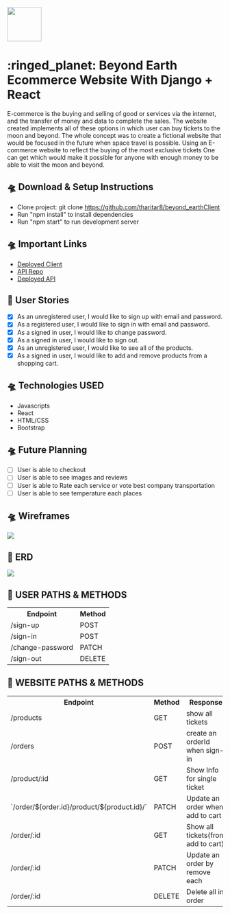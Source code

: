 <img src="https://i.imgur.com/T63cfTh.png" width="80" height="80" />
<h1> :ringed_planet:   Beyond Earth Ecommerce Website With Django + React</h1>

   E-commerce is the buying and selling of good or services via the internet, 
and the transfer of money and data to complete the sales. 
The website created implements all of these options in which user can buy tickets to the moon and beyond. 
The whole concept was to create a fictional website that would be focused in the future when space travel is possible. 
Using an E-commerce website to reflect the buying of the most exclusive tickets
One can get which would make it possible for anyone with enough money to be able to visit the moon and beyond. 

## :flying_saucer: Download & Setup Instructions
- Clone project: git clone https://github.com/tharitar8/beyond_earthClient
- Run "npm install" to install dependencies
- Run "npm start" to run development server

## :flying_saucer: Important Links
- <a href="https://tharitar8.github.io/beyond_earthClient/">Deployed Client </a>
- <a href="https://github.com/tharitar8/beyond_earthAPI">API Repo </a>
- <a href="https://earthpluto.herokuapp.com/"> Deployed API </a>

## :rocket: User Stories
- [x] As an unregistered user, I would like to sign up with email and password.
- [x] As a registered user, I would like to sign in with email and password.
- [x] As a signed in user, I would like to change password.
- [x] As a signed in user, I would like to sign out.
- [x] As an unregistered user, I would like to see all of the products.
- [x] As a signed in user, I would like to add and remove products from a shopping cart.

## :flying_saucer: Technologies USED
- Javascripts
- React
- HTML/CSS
- Bootstrap

## :flying_saucer: Future Planning
- [ ] User is able to checkout
- [ ] User is able to see images and reviews
- [ ] User is able to Rate each service or vote best company transportation
- [ ] User is able to see temperature each places

## :flying_saucer: Wireframes

<img src="https://i.imgur.com/EKZACOj.png" />

## :rocket: ERD

<img src="https://i.imgur.com/lSrYWeV.jpg" />

## :rocket: USER PATHS & METHODS
<table>
  <tr>
    <th>Endpoint</th>
    <th>Method</th>
  </tr>
  <tr>
    <td>/sign-up</td>
    <td>POST</td>
  </tr>
  <tr>
    <td>/sign-in</td>
    <td>POST</td>
  </tr>
  <tr>
    <td>/change-password</td>
    <td>PATCH</td>
  </tr>
  <tr>
    <td>/sign-out</td>
    <td>DELETE</td>
  </tr>
</table>

## :rocket: WEBSITE PATHS & METHODS
<table>
  <tr>
    <th>Endpoint</th>
    <th>Method</th>
    <th>Response</th>
  </tr>
  <tr>
    <td>/products</td>
    <td>GET</td>
    <td>show all tickets</td>
  </tr>
  <tr>
    <td>/orders</td>
    <td>POST</td>
    <td>create an orderId when sign-in</td>
  </tr>
  <tr>
    <td>/product/:id</td>
    <td>GET</td>
    <td>Show Info for single ticket</td>
  </tr>
  <tr>
    <td> `/order/${order.id}/product/${product.id}/`</td>
    <td>PATCH</td>
    <td>Update an order when add to cart</td>
  </tr>
  <tr>
    <td> /order/:id</td>
    <td>GET</td>
    <td>Show all tickets(from add to cart)</td>
  </tr>
   <tr>
    <td> /order/:id</td>
    <td>PATCH</td>
    <td>Update an order by remove each</td>
  </tr>
  <tr>
    <td> /order/:id</td>
    <td>DELETE</td>
    <td>Delete all in order</td>
  </tr>
</table>



